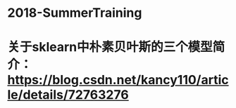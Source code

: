 # 2018-SummerTraining
# 关于sklearn中朴素贝叶斯的三个模型简介：https://blog.csdn.net/kancy110/article/details/72763276
